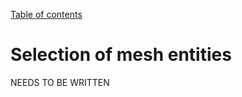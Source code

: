 [Table of contents](https://petrkryslucsd.github.io/FinEtools.jl)

# Selection of mesh entities

NEEDS TO BE WRITTEN